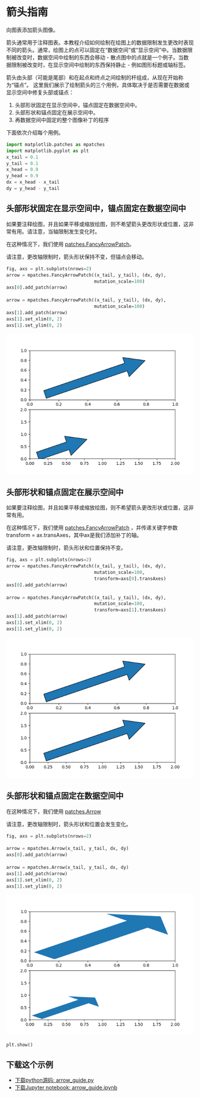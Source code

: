 # 箭头指南

向图表添加箭头图像。

箭头通常用于注释图表。本教程介绍如何绘制在绘图上的数据限制发生更改时表现不同的箭头。通常，绘图上的点可以固定在“数据空间”或“显示空间”中。当数据限制被改变时，数据空间中绘制的东西会移动 - 散点图中的点就是一个例子。当数据限制被改变时，在显示空间中绘制的东西保持静止 - 例如图形标题或轴标签。

箭头由头部（可能是尾部）和在起点和终点之间绘制的杆组成，从现在开始称为“锚点”。 这里我们展示了绘制箭头的三个用例，具体取决于是否需要在数据或显示空间中修复头部或锚点：

1. 头部形状固定在显示空间中，锚点固定在数据空间中。
1. 头部形状和锚点固定在展示空间中。
1. 再数据空间中固定的整个图像补丁的程序

下面依次介绍每个用例。

```python
import matplotlib.patches as mpatches
import matplotlib.pyplot as plt
x_tail = 0.1
y_tail = 0.1
x_head = 0.9
y_head = 0.9
dx = x_head - x_tail
dy = y_head - y_tail
```

## 头部形状固定在显示空间中，锚点固定在数据空间中

如果要注释绘图，并且如果平移或缩放绘图，则不希望箭头更改形状或位置，这非常有用。请注意，当轴限制发生变化时。

在这种情况下，我们使用 [patches.FancyArrowPatch](https://matplotlib.org/api/_as_gen/matplotlib.patches.FancyArrowPatch.html#matplotlib.patches.FancyArrowPatch)。

请注意，更改轴限制时，箭头形状保持不变，但锚点会移动。

```python
fig, axs = plt.subplots(nrows=2)
arrow = mpatches.FancyArrowPatch((x_tail, y_tail), (dx, dy),
                                 mutation_scale=100)
axs[0].add_patch(arrow)

arrow = mpatches.FancyArrowPatch((x_tail, y_tail), (dx, dy),
                                 mutation_scale=100)
axs[1].add_patch(arrow)
axs[1].set_xlim(0, 2)
axs[1].set_ylim(0, 2)
```

![箭头指南示例](/static/images/gallery/sphx_glr_arrow_guide_001.png)

## 头部形状和锚点固定在展示空间中

如果要注释绘图，并且如果平移或缩放绘图，则不希望箭头更改形状或位置，这非常有用。

在这种情况下，我们使用 [patches.FancyArrowPatch](https://matplotlib.org/api/_as_gen/matplotlib.patches.FancyArrowPatch.html#matplotlib.patches.FancyArrowPatch) ，并传递关键字参数transform = ax.transAxes，其中ax是我们添加补丁的轴。

请注意，更改轴限制时，箭头形状和位置保持不变。

```python
fig, axs = plt.subplots(nrows=2)
arrow = mpatches.FancyArrowPatch((x_tail, y_tail), (dx, dy),
                                 mutation_scale=100,
                                 transform=axs[0].transAxes)
axs[0].add_patch(arrow)

arrow = mpatches.FancyArrowPatch((x_tail, y_tail), (dx, dy),
                                 mutation_scale=100,
                                 transform=axs[1].transAxes)
axs[1].add_patch(arrow)
axs[1].set_xlim(0, 2)
axs[1].set_ylim(0, 2)
```

![箭头指南2](/static/images/gallery/sphx_glr_arrow_guide_002.png)

## 头部形状和锚点固定在数据空间中

在这种情况下，我们使用 [patches.Arrow](https://matplotlib.org/api/_as_gen/matplotlib.patches.Arrow.html#matplotlib.patches.Arrow)

请注意，更改轴限制时，箭头形状和位置会发生变化。

```python
fig, axs = plt.subplots(nrows=2)

arrow = mpatches.Arrow(x_tail, y_tail, dx, dy)
axs[0].add_patch(arrow)

arrow = mpatches.Arrow(x_tail, y_tail, dx, dy)
axs[1].add_patch(arrow)
axs[1].set_xlim(0, 2)
axs[1].set_ylim(0, 2)
```

![箭头指南3](/static/images/gallery/sphx_glr_arrow_guide_003.png)

```python
plt.show()
```

## 下载这个示例
            
- [下载python源码: arrow_guide.py](https://matplotlib.org/_downloads/arrow_guide.py)
- [下载Jupyter notebook: arrow_guide.ipynb](https://matplotlib.org/_downloads/arrow_guide.ipynb)